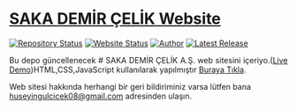 # <a href="https://huseyingulcicek08.github.io/SAKADEMIRCELIK/" target="_blank">SAKA DEMİR ÇELİK Website</a>


[![Repository Status](https://img.shields.io/badge/Repository%20Status-Archived-red.svg)](https://github.com/AVS1508/AVS1508.github.io/)
[![Website Status](https://img.shields.io/badge/Website%20Status-Online-green)](https://www.adityavsingh.com)
[![Author](https://img.shields.io/badge/Author-Aditya%20Vikram%20Singh-blue.svg)](https://www.linkedin.com/in/AVS1508/)
[![Latest Release](https://img.shields.io/badge/Last%20Release-18%20December%202020-yellow.svg)](https://github.com/AVS1508/AVS1508.github.io/commit/master)

 <p align="justify">Bu depo güncellenecek # SAKA DEMİR ÇELİK A.Ş.  web sitesini içeriyo.(<a href="https://huseyingulcicek08.github.io/SAKADEMIRCELIK/" target="_blank">Live Demo</a>)HTML,CSS,JavaScript kullanılarak yapılmıştır <a href="https://huseyingulcicek08.github.io/SAKADEMIRCELIK/" target="_blank_">Buraya Tıkla</a>.</p>



Web sitesi hakkında herhangi bir geri bildiriminiz varsa lütfen bana huseyingulcicek08@gmail.com adresinden ulaşın.
